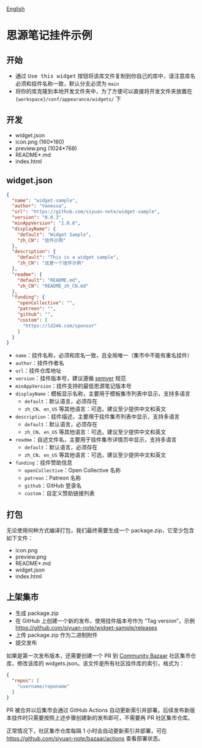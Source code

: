 [English](https://github.com/siyuan-note/widget-sample/blob/main/README.md)

# 思源笔记挂件示例

## 开始

* 通过 <kbd>Use this widget</kbd> 按钮将该库文件复制到你自己的库中，请注意库名必须和挂件名称一致，默认分支必须为 `main`
* 将你的库克隆到本地开发文件夹中，为了方便可以直接将开发文件夹放置在 `{workspace}/conf/appearance/widgets/` 下

## 开发

* widget.json
* icon.png (160*160)
* preview.png (1024*768)
* README*.md
* index.html

## widget.json

```json
{
  "name": "widget-sample",
  "author": "Vanessa",
  "url": "https://github.com/siyuan-note/widget-sample",
  "version": "0.0.3",
  "minAppVersion": "2.8.8",
  "displayName": {
    "default": "Widget Sample",
    "zh_CN": "挂件示例"
  },
  "description": {
    "default": "This is a widget sample",
    "zh_CN": "这是一个挂件示例"
  },
  "readme": {
    "default": "README.md",
    "zh_CN": "README_zh_CN.md"
  },
  "funding": {
    "openCollective": "",
    "patreon": "",
    "github": "",
    "custom": [
      "https://ld246.com/sponsor"
    ]
  }
}
```

* `name`：挂件名称，必须和库名一致，且全局唯一（集市中不能有重名挂件）
* `author`：挂件作者名
* `url`：挂件仓库地址
* `version`：挂件版本号，建议遵循 [semver](https://semver.org/lang/zh-CN/) 规范
* `minAppVersion`：挂件支持的最低思源笔记版本号
* `displayName`：模板显示名称，主要用于模板集市列表中显示，支持多语言
    * `default`：默认语言，必须存在
    * `zh_CN`、`en_US` 等其他语言：可选，建议至少提供中文和英文
* `description`：挂件描述，主要用于挂件集市列表中显示，支持多语言
    * `default`：默认语言，必须存在
    * `zh_CN`、`en_US` 等其他语言：可选，建议至少提供中文和英文
* `readme`：自述文件名，主要用于挂件集市详情页中显示，支持多语言
    * `default`：默认语言，必须存在
    * `zh_CN`、`en_US` 等其他语言：可选，建议至少提供中文和英文
* `funding`：挂件赞助信息
    * `openCollective`：Open Collective 名称
    * `patreon`：Patreon 名称
    * `github`：GitHub 登录名
    * `custom`：自定义赞助链接列表

## 打包

无论使用何种方式编译打包，我们最终需要生成一个 package.zip，它至少包含如下文件：

* icon.png
* preview.png
* README*.md
* widget.json
* index.html

## 上架集市

* 生成 package.zip
* 在 GitHub 上创建一个新的发布，使用挂件版本号作为 “Tag
  version”，示例 https://github.com/siyuan-note/widget-sample/releases
* 上传 package.zip 作为二进制附件
* 提交发布

如果是第一次发布版本，还需要创建一个 PR 到 [Community Bazaar](https://github.com/siyuan-note/bazaar) 社区集市仓库，修改该库的
widgets.json。该文件是所有社区挂件库的索引，格式为：

```json
{
  "repos": [
    "username/reponame"
  ]
}
```

PR 被合并以后集市会通过 GitHub Actions 自动更新索引并部署。后续发布新版本挂件时只需要按照上述步骤创建新的发布即可，不需要再
PR 社区集市仓库。

正常情况下，社区集市仓库每隔 1 小时会自动更新索引并部署，可在 https://github.com/siyuan-note/bazaar/actions 查看部署状态。
